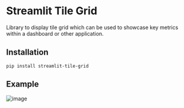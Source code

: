 # Streamlit Tile Grid 
Library to display tile grid which can be used to showcase key metrics within a dashboard or other application.

## Installation

``` pip install streamlit-tile-grid ```

## Example

![image](https://user-images.githubusercontent.com/37738513/226084229-fdccf39f-05f5-4051-84e9-0e647811c7ee.png)
